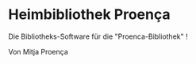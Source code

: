 # Heimbibliothek Proença
Die Bibliotheks-Software für die "Proenca-Bibliothek" !

Von Mitja Proença
